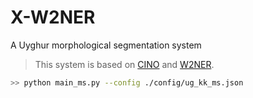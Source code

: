 # X-W2NER
A Uyghur morphological segmentation system
>This system is based on [CINO](https://github.com/ymcui/Chinese-Minority-PLM) and [W2NER](https://github.com/ljynlp/W2NER).
```bash
>> python main_ms.py --config ./config/ug_kk_ms.json
```
